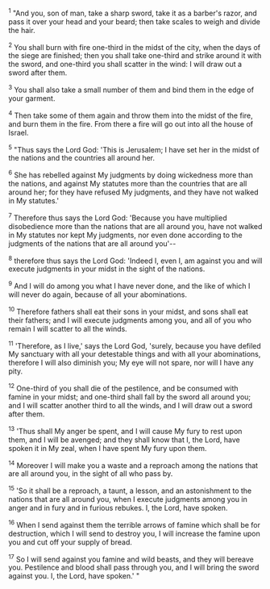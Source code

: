 <sup>1</sup> 
"And you, son of man, take a sharp sword, take it as a barber's razor, and pass it over your head and your beard; then take scales to weigh and divide the hair. 

<sup>2</sup> 
You shall burn with fire one-third in the midst of the city, when the days of the siege are finished; then you shall take one-third and strike around it with the sword, and one-third you shall scatter in the wind: I will draw out a sword after them. 

<sup>3</sup> 
You shall also take a small number of them and bind them in the edge of your garment. 

<sup>4</sup> 
Then take some of them again and throw them into the midst of the fire, and burn them in the fire. From there a fire will go out into all the house of Israel. 

<sup>5</sup> 
"Thus says the Lord God: 'This is Jerusalem; I have set her in the midst of the nations and the countries all around her. 

<sup>6</sup> 
She has rebelled against My judgments by doing wickedness more than the nations, and against My statutes more than the countries that are all around her; for they have refused My judgments, and they have not walked in My statutes.' 

<sup>7</sup> 
Therefore thus says the Lord God: 'Because you have multiplied disobedience more than the nations that are all around you, have not walked in My statutes nor kept My judgments, nor even done according to the judgments of the nations that are all around you'-- 

<sup>8</sup> 
therefore thus says the Lord God: 'Indeed I, even I, am against you and will execute judgments in your midst in the sight of the nations. 

<sup>9</sup> 
And I will do among you what I have never done, and the like of which I will never do again, because of all your abominations. 

<sup>10</sup> 
Therefore fathers shall eat their sons in your midst, and sons shall eat their fathers; and I will execute judgments among you, and all of you who remain I will scatter to all the winds. 

<sup>11</sup> 
'Therefore, as I live,' says the Lord God, 'surely, because you have defiled My sanctuary with all your detestable things and with all your abominations, therefore I will also diminish you; My eye will not spare, nor will I have any pity. 

<sup>12</sup> 
One-third of you shall die of the pestilence, and be consumed with famine in your midst; and one-third shall fall by the sword all around you; and I will scatter another third to all the winds, and I will draw out a sword after them. 

<sup>13</sup> 
'Thus shall My anger be spent, and I will cause My fury to rest upon them, and I will be avenged; and they shall know that I, the Lord, have spoken it in My zeal, when I have spent My fury upon them. 

<sup>14</sup> 
Moreover I will make you a waste and a reproach among the nations that are all around you, in the sight of all who pass by. 

<sup>15</sup> 
'So it shall be a reproach, a taunt, a lesson, and an astonishment to the nations that are all around you, when I execute judgments among you in anger and in fury and in furious rebukes. I, the Lord, have spoken. 

<sup>16</sup> 
When I send against them the terrible arrows of famine which shall be for destruction, which I will send to destroy you, I will increase the famine upon you and cut off your supply of bread. 

<sup>17</sup> 
So I will send against you famine and wild beasts, and they will bereave you. Pestilence and blood shall pass through you, and I will bring the sword against you. I, the Lord, have spoken.' "